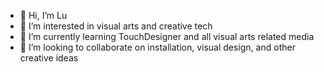 - 👋 Hi, I’m Lu
- 👀 I’m interested in visual arts and creative tech
- 🌱 I’m currently learning TouchDesigner and all visual arts related media
- 💞️ I’m looking to collaborate on installation, visual design, and other creative ideas

<!---
01fri/01fri is a ✨ special ✨ repository because its `README.md` (this file) appears on your GitHub profile.
You can click the Preview link to take a look at your changes.
--->
